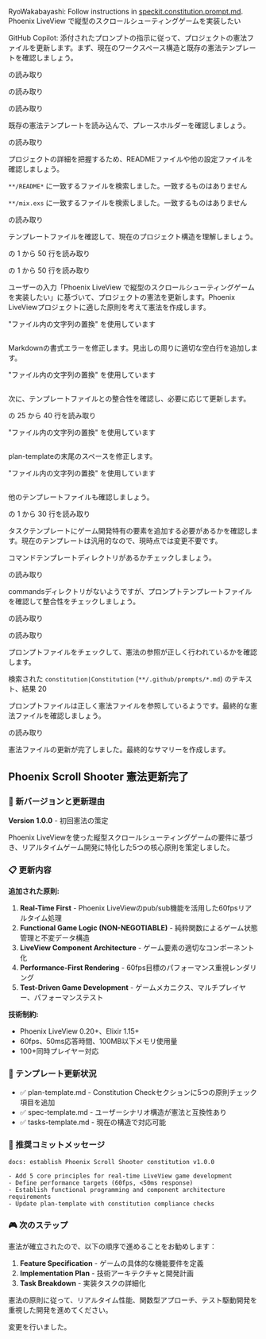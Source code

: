 RyoWakabayashi: Follow instructions in [speckit.constitution.prompt.md](file://./speck_kit_test/.github/prompts/speckit.constitution.prompt.md).
Phoenix LiveView で縦型のスクロールシューティングゲームを実装したい

GitHub Copilot: 添付されたプロンプトの指示に従って、プロジェクトの憲法ファイルを更新します。まず、現在のワークスペース構造と既存の憲法テンプレートを確認しましょう。 

[](file://./speck_kit_test) の読み取り

[](file://./speck_kit_test/.specify) の読み取り

[](file://./speck_kit_test/.specify/memory) の読み取り

既存の憲法テンプレートを読み込んで、プレースホルダーを確認しましょう。 

[](file://./speck_kit_test/.specify/memory/constitution.md) の読み取り

プロジェクトの詳細を把握するため、READMEファイルや他の設定ファイルを確認しましょう。 

`**/README*` に一致するファイルを検索しました。一致するものはありません

`**/mix.exs` に一致するファイルを検索しました。一致するものはありません

[](file://./speck_kit_test/.specify/templates) の読み取り

テンプレートファイルを確認して、現在のプロジェクト構造を理解しましょう。 

[](file://./speck_kit_test/.specify/templates/plan-template.md#1-1) の 1 から 50 行を読み取り

[](file://./speck_kit_test/.specify/templates/spec-template.md#1-1) の 1 から 50 行を読み取り

ユーザーの入力「Phoenix LiveView で縦型のスクロールシューティングゲームを実装したい」に基づいて、プロジェクトの憲法を更新します。Phoenix LiveViewプロジェクトに適した原則を考えて憲法を作成します。 

"ファイル内の文字列の置換" を使用しています


```

```
Markdownの書式エラーを修正します。見出しの周りに適切な空白行を追加します。 

"ファイル内の文字列の置換" を使用しています


```

```
次に、テンプレートファイルとの整合性を確認し、必要に応じて更新します。 

[](file://./speck_kit_test/.specify/templates/plan-template.md#25-25) の 25 から 40 行を読み取り

"ファイル内の文字列の置換" を使用しています


```

```
plan-templateの末尾のスペースを修正します。 

"ファイル内の文字列の置換" を使用しています


```

```
他のテンプレートファイルも確認しましょう。 

[](file://./speck_kit_test/.specify/templates/tasks-template.md#1-1) の 1 から 30 行を読み取り

タスクテンプレートにゲーム開発特有の要素を追加する必要があるかを確認します。現在のテンプレートは汎用的なので、現時点では変更不要です。

コマンドテンプレートディレクトリがあるかチェックしましょう。 

[](file://./speck_kit_test/.specify/templates) の読み取り

commandsディレクトリがないようですが、プロンプトテンプレートファイルを確認して整合性をチェックしましょう。 

[](file://./speck_kit_test/.github) の読み取り

[](file://./speck_kit_test/.github/prompts) の読み取り

プロンプトファイルをチェックして、憲法の参照が正しく行われているかを確認します。 

検索された `constitution|Constitution` (`**/.github/prompts/*.md`) のテキスト、結果 20

プロンプトファイルは正しく憲法ファイルを参照しているようです。最終的な憲法ファイルを確認しましょう。 

[](file://./speck_kit_test/.specify/memory/constitution.md) の読み取り

憲法ファイルの更新が完了しました。最終的なサマリーを作成します。

## Phoenix Scroll Shooter 憲法更新完了

### 🎯 新バージョンと更新理由

**Version 1.0.0** - 初回憲法の策定

Phoenix LiveViewを使った縦型スクロールシューティングゲームの要件に基づき、リアルタイムゲーム開発に特化した5つの核心原則を策定しました。

### 📋 更新内容

**追加された原則:**
1. **Real-Time First** - Phoenix LiveViewのpub/sub機能を活用した60fpsリアルタイム処理
2. **Functional Game Logic (NON-NEGOTIABLE)** - 純粋関数によるゲーム状態管理と不変データ構造
3. **LiveView Component Architecture** - ゲーム要素の適切なコンポーネント化
4. **Performance-First Rendering** - 60fps目標のパフォーマンス重視レンダリング
5. **Test-Driven Game Development** - ゲームメカニクス、マルチプレイヤー、パフォーマンステスト

**技術制約:**
- Phoenix LiveView 0.20+、Elixir 1.15+
- 60fps、50ms応答時間、100MB以下メモリ使用量
- 100+同時プレイヤー対応

### 🔄 テンプレート更新状況

- ✅ plan-template.md - Constitution Checkセクションに5つの原則チェック項目を追加
- ✅ spec-template.md - ユーザーシナリオ構造が憲法と互換性あり
- ✅ tasks-template.md - 現在の構造で対応可能

### 📝 推奨コミットメッセージ

```
docs: establish Phoenix Scroll Shooter constitution v1.0.0

- Add 5 core principles for real-time LiveView game development
- Define performance targets (60fps, <50ms response)
- Establish functional programming and component architecture requirements
- Update plan-template with constitution compliance checks
```

### 🎮 次のステップ

憲法が確立されたので、以下の順序で進めることをお勧めします：

1. **Feature Specification** - ゲームの具体的な機能要件を定義
2. **Implementation Plan** - 技術アーキテクチャと開発計画
3. **Task Breakdown** - 実装タスクの詳細化

憲法の原則に従って、リアルタイム性能、関数型アプローチ、テスト駆動開発を重視した開発を進めてください。

変更を行いました。
